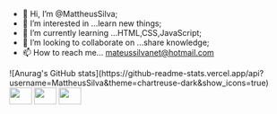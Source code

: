 - 👋 Hi, I’m @MattheusSilva;
- 👀 I’m interested in ...learn new things;
- 🌱 I’m currently learning ...HTML,CSS,JavaScript;
- 💞️ I’m looking to collaborate on ...share knowledge;
- 📫 How to reach me... mateussilvanet@hotmail.com

<div>
![Anurag's GitHub stats](https://github-readme-stats.vercel.app/api?username=MattheusSilva&theme=chartreuse-dark&show_icons=true)

</div>

<div style="display: inline_block">
<img aligh="center" height="30" width="40" src="https://cdn.jsdelivr.net/gh/devicons/devicon/icons/html5/html5-original-wordmark.svg"/>
<img aligh="center" height="30" width="40" src="https://cdn.jsdelivr.net/gh/devicons/devicon/icons/css3/css3-original-wordmark.svg"/>
<img aligh="center" height="30" width="40" src="https://cdn.jsdelivr.net/gh/devicons/devicon/icons/javascript/javascript-original.svg"/>
</div>
